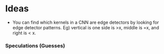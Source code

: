# Ideas

- You can find which kernels in a CNN are edge detectors by looking for edge detector patterns. Eg) vertical is one side is >x, middle is =x, and right is < x.

### Speculations (Guesses)
